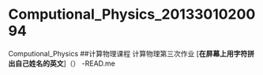 # Computional_Physics_2013301020094
Computional_Physics
##计算物理课程
计算物理第三次作业
  [**在屏幕上用字符拼出自己姓名的英文**]（）
-READ.me
